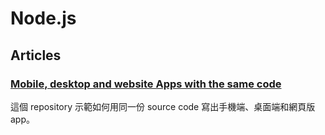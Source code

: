 # Node.js

## Articles

### [Mobile, desktop and website Apps with the same code](https://github.com/benoitvallon/react-native-nw-react-calculator)

這個 repository 示範如何用同一份 source code 寫出手機端、桌面端和網頁版 app。